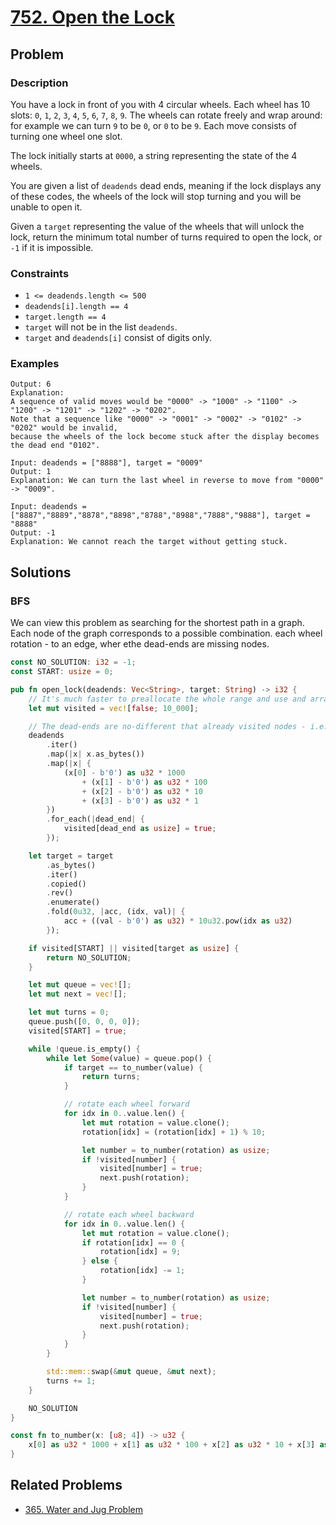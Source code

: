 # [752. Open the Lock](https://leetcode.com/problems/open-the-lock/)

## Problem

### Description

You have a lock in front of you with 4 circular wheels. Each wheel has 10
slots: `0`, `1`, `2`, `3`, `4`, `5`, `6`, `7`, `8`, `9`. The wheels can rotate
freely and wrap around: for example we can turn `9` to be `0`, or `0` to be `9`.
Each move consists of turning one wheel one slot.

The lock initially starts at `0000`, a string representing the state of the 4
wheels.

You are given a list of `deadends` dead ends, meaning if the lock displays any
of these codes, the wheels of the lock will stop turning and you will be unable
to open it.

Given a `target` representing the value of the wheels that will unlock the lock,
return the minimum total number of turns required to open the lock, or `-1` if
it is impossible.

### Constraints

* `1 <= deadends.length <= 500`
* `deadends[i].length == 4`
* `target.length == 4`
* `target` will not be in the list `deadends`.
* `target` and `deadends[i]` consist of digits only.

### Examples

```text
Output: 6
Explanation: 
A sequence of valid moves would be "0000" -> "1000" -> "1100" -> "1200" -> "1201" -> "1202" -> "0202".
Note that a sequence like "0000" -> "0001" -> "0002" -> "0102" -> "0202" would be invalid,
because the wheels of the lock become stuck after the display becomes the dead end "0102".
```

```text
Input: deadends = ["8888"], target = "0009"
Output: 1
Explanation: We can turn the last wheel in reverse to move from "0000" -> "0009".
```

```text
Input: deadends = ["8887","8889","8878","8898","8788","8988","7888","9888"], target = "8888"
Output: -1
Explanation: We cannot reach the target without getting stuck.
```

## Solutions

### BFS

We can view this problem as searching for the shortest path in a graph. Each
node of the graph corresponds to a possible combination. each wheel rotation -
to an edge, wher ethe dead-ends are missing nodes.

```rust
const NO_SOLUTION: i32 = -1;
const START: usize = 0;

pub fn open_lock(deadends: Vec<String>, target: String) -> i32 {
    // It's much faster to preallocate the whole range and use and array of numbers instead of a HashSet
    let mut visited = vec![false; 10_000];

    // The dead-ends are no-different that already visited nodes - i.e. we cannot visit them again
    deadends
        .iter()
        .map(|x| x.as_bytes())
        .map(|x| {
            (x[0] - b'0') as u32 * 1000
                + (x[1] - b'0') as u32 * 100
                + (x[2] - b'0') as u32 * 10
                + (x[3] - b'0') as u32 * 1
        })
        .for_each(|dead_end| {
            visited[dead_end as usize] = true;
        });

    let target = target
        .as_bytes()
        .iter()
        .copied()
        .rev()
        .enumerate()
        .fold(0u32, |acc, (idx, val)| {
            acc + ((val - b'0') as u32) * 10u32.pow(idx as u32)
        });

    if visited[START] || visited[target as usize] {
        return NO_SOLUTION;
    }

    let mut queue = vec![];
    let mut next = vec![];

    let mut turns = 0;
    queue.push([0, 0, 0, 0]);
    visited[START] = true;

    while !queue.is_empty() {
        while let Some(value) = queue.pop() {
            if target == to_number(value) {
                return turns;
            }

            // rotate each wheel forward
            for idx in 0..value.len() {
                let mut rotation = value.clone();
                rotation[idx] = (rotation[idx] + 1) % 10;

                let number = to_number(rotation) as usize;
                if !visited[number] {
                    visited[number] = true;
                    next.push(rotation);
                }
            }

            // rotate each wheel backward
            for idx in 0..value.len() {
                let mut rotation = value.clone();
                if rotation[idx] == 0 {
                    rotation[idx] = 9;
                } else {
                    rotation[idx] -= 1;
                }

                let number = to_number(rotation) as usize;
                if !visited[number] {
                    visited[number] = true;
                    next.push(rotation);
                }
            }
        }

        std::mem::swap(&mut queue, &mut next);
        turns += 1;
    }

    NO_SOLUTION
}

const fn to_number(x: [u8; 4]) -> u32 {
    x[0] as u32 * 1000 + x[1] as u32 * 100 + x[2] as u32 * 10 + x[3] as u32
}
```

## Related Problems

* [365. Water and Jug Problem](/leetcode/300%20-%20399/365%20-%20Water%20and%20Jug%20Problem.md)